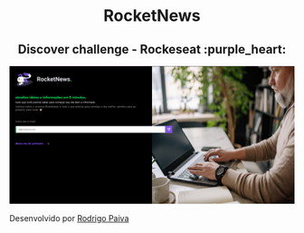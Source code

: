 <h1 align="center">RocketNews</h1>
<h2 align="center">Discover challenge - Rockeseat :purple_heart:</h2>

<img src="./assets/screenshots/desktop.png">


Desenvolvido por [Rodrigo Paiva](https://github.com/rdg-404)
